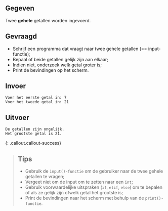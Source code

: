 ## Gegeven
Twee **gehele** getallen worden ingevoerd.

## Gevraagd
* Schrijf een programma dat vraagt naar twee gehele getallen (== input-functie);
* Bepaal of beide getallen gelijk zijn aan elkaar; 
* Indien niet, onderzoek welk getal groter is;
* Print de bevindingen op het scherm.

## Invoer
```
Voer het eerste getal in: 7
Voer het tweede getal in: 21

```
## Uitvoer
```
De getallen zijn ongelijk.
Het grootste getal is 21.

```

{: .callout.callout-success}
>## Tips
>* Gebruik de `input()-functie` om de gebruiker naar de twee gehele getallen te vragen;
>* Vergeet niet om de input om te zetten naar een `int`;
>* Gebruik voorwaardelijke uitspraken (`if`, `elif`, `else`) om te bepalen of als ze gelijk zijn ofwelk getal het grootste is;
>* Print de bevindingen naar het scherm met behulp van de `print()-functie`.
